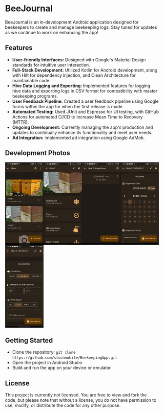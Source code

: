# BeeJournal

BeeJournal is an in-development Android application designed for beekeepers to create and manage beekeeping logs. Stay tuned for updates as we continue to work on enhancing the app!

## Features
- **User-friendly Interfaces:** Designed with Google's Material Design standards for intuitive user interaction.
- **Full-Stack Development:** Utilized Kotlin for Android development, along with Hilt for dependency injection, and Clean Architecture for maintainable code.
- **Hive Data Logging and Exporting:** Implemented features for logging hive data and exporting logs in CSV format for compatibility with master beekeeping programs.
- **User Feedback Pipeline:** Created a user feedback pipeline using Google forms within the app for when the first release is made.
- **Automated Testing:** Used JUnit and Espresso for UI testing, with GitHub Actions for automated CI/CD to increase Mean Time to Recovery (MTTR).
- **Ongoing Development:** Currently managing the app's production and updates to continually enhance its functionality and meet user needs.
- **Ad Integration:** Implemented ad integration using Google AdMob.

## Development Photos

<div style="display: flex; flex-wrap: wrap;">
    <img src="docs/1.png" style="width: 25%;" alt="Image 1">
    <img src="docs/2.png" style="width: 25%;" alt="Image 2">
    <img src="docs/3.png" style="width: 25%;" alt="Image 3">
    <img src="docs/4.png" style="width: 25%;" alt="Image 4">
    <img src="docs/5.png" style="width: 25%;" alt="Image 5">
</div>

## Getting Started
- Clone the repository: `git clone https://github.com/sloanmobile/BeekeepingApp.git`
- Open the project in Android Studio
- Build and run the app on your device or emulator

## License
This project is currently not licensed. You are free to view and fork the code, but please note that without a license, you do not have permission to use, modify, or distribute the code for any other purpose.
